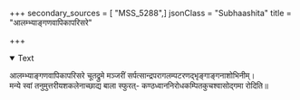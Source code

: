 +++
secondary_sources = [ "MSS_5288",]
jsonClass = "Subhaashita"
title = "आलम्भ्याङ्गणवापिकापरिसरे"

+++

<details open><summary>Text</summary>

आलम्भ्याङ्गणवापिकापरिसरे चूतद्रुमे मञ्जरीं सर्पत्सान्द्रपरागलम्पटरणद्भृङ्गाङ्गनाशोभिनीम्।  
मन्ये स्वां तनुमुत्तरीयशकलेनाच्छाद्य बाला स्फुरत्- कण्ठध्वाननिरोधकम्पितकुचश्वासोद्गमा रोदिति॥
</details>
